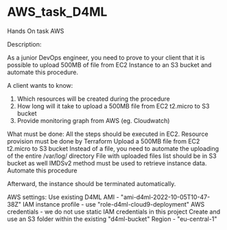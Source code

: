 # AWS_task_D4ML

Hands On task AWS

Description:

As a junior DevOps engineer, you need to prove to your client that it is possible to upload 500MB of file from EC2 Instance to an S3 bucket and automate this procedure.

A client wants to know:
1. Which resources will be created during the procedure
2. How long will it take to upload a 500MB file from EC2 t2.micro to S3 bucket
3. Provide monitoring graph from AWS (eg. Cloudwatch)


What must be done:
All the steps should be executed in EC2.
Resource provision must be done by Terraform
Upload a 500MB file from EC2 t2.micro to S3 bucket
Instead of a file, you need to automate the uploading of the entire /var/log/ directory
File with uploaded files list should be in S3 bucket as well
IMDSv2 method must be used to retrieve instance data.
Automate this procedure

Afterward, the instance should be terminated automatically.


AWS settings:
Use existing D4ML AMI - "ami-d4ml-2022-10-05T10-47-38Z"
IAM instance profile - use "role-d4ml-cloud9-deployment" 
AWS credentials - we do not use static IAM credentials in this project
Create and use an S3 folder within the existing "d4ml-bucket"
Region - "eu-central-1"
